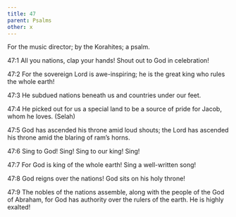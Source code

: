 ```yaml
---
title: 47
parent: Psalms
other: x
---
```



For the music director; by the Korahites; a psalm.


<a name="47:1">47:1</a> All you nations, clap your hands!
Shout out to God in celebration!

<a name="47:2">47:2</a> For the sovereign Lord is awe-inspiring;
he is the great king who rules the whole earth!

<a name="47:3">47:3</a> He subdued nations beneath us
and countries under our feet.

<a name="47:4">47:4</a> He picked out for us a special land
to be a source of pride for Jacob, whom he loves. (Selah)

<a name="47:5">47:5</a> God has ascended his throne amid loud shouts;
the Lord has ascended his throne amid the blaring of ram’s horns.

<a name="47:6">47:6</a> Sing to God! Sing!
Sing to our king! Sing!

<a name="47:7">47:7</a> For God is king of the whole earth!
Sing a well-written song!

<a name="47:8">47:8</a> God reigns over the nations!
God sits on his holy throne!

<a name="47:9">47:9</a> The nobles of the nations assemble,
along with the people of the God of Abraham,
for God has authority over the rulers of the earth.
He is highly exalted!